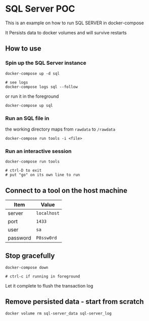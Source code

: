 # SQL Server POC

This is an example on how to run SQL SERVER in docker-compose

It Persists data to docker volumes and will survive restarts

## How to use

### Spin up the SQL Server instance

```
docker-compose up -d sql

# see logs
docker-compose logs sql --follow
```

or run it in the foreground

```
docker-compose up sql
```

### Run an SQL file in 

the working directory maps from `rawdata` to `/rawdata`

```
docker-compose run tools -i <file>
```

### Run an interactive session

```
docker-compose run tools

# ctrl-D to exit
# put "go" on its own line to run
```

## Connect to a tool on the host machine

Item | Value |
--- | --- |
server | `localhost` |
port | `1433` |
user | `sa` |
password | `P8ssw0rd` |

## Stop gracefully

```
docker-compose down

# ctrl-c if running in foreground
```

Let it complete to flush the transaction log

## Remove persisted data - start from scratch

```
docker volume rm sql-server_data sql-server_log
```


